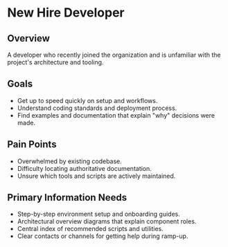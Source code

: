 # New Hire Developer

## Overview
A developer who recently joined the organization and is unfamiliar with the project's architecture and tooling.

## Goals
- Get up to speed quickly on setup and workflows.
- Understand coding standards and deployment process.
- Find examples and documentation that explain "why" decisions were made.

## Pain Points
- Overwhelmed by existing codebase.
- Difficulty locating authoritative documentation.
- Unsure which tools and scripts are actively maintained.

## Primary Information Needs
- Step-by-step environment setup and onboarding guides.
- Architectural overview diagrams that explain component roles.
- Central index of recommended scripts and utilities.
- Clear contacts or channels for getting help during ramp-up.
